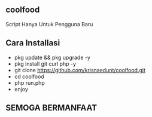 ## coolfood 
Script Hanya Untuk Pengguna Baru
</br>
## Cara Installasi
 * pkg update && pkg upgrade -y 
 * pkg install git curl php -y
 * git clone https://github.com/krisnaedunt/coolfood.git 
 * cd coolfood 
 * php run.php 
 * enjoy
<h2>SEMOGA BERMANFAAT</h2>
